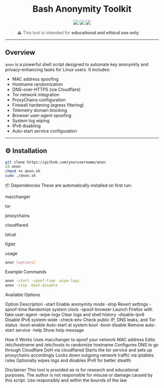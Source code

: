 <h1 align="center">Bash Anonymity Toolkit</h1>

<p align="center">
  <img src="https://img.shields.io/badge/Bash-Script-green?logo=gnubash">
  <img src="https://img.shields.io/badge/Privacy-Toolkit-blueviolet">
  <img src="https://img.shields.io/badge/Linux-Compatible-lightgrey">
</p>

> ⚠️ This tool is intended for **educational and ethical use only**.

---

## Overview

`anon` is a powerful shell script designed to automate key anonymity and privacy-enhancing tasks for Linux users. It includes:

-  MAC address spoofing
-  Hostname randomization
-  DNS-over-HTTPS (via Cloudflare)
-  Tor network integration
-  ProxyChains configuration
-  Firewall hardening (egress filtering)
-  Telemetry domain blocking
-  Browser user-agent spoofing
-  System log wiping
-  IPv6 disabling
-  Auto-start service configuration

---

## ⚙️ Installation

```bash
git clone https://github.com/yourusername/anon
cd anon
chmod +x anon.sh
sudo ./anon.sh
```
📦 Dependencies
These are automatically installed on first run:

macchanger

tor

proxychains

cloudflared

lolcat

figlet

usage
```bash
anon [options]
```

Example Commands

```bash
anon -start -spoof-time -wipe-logs
anon -stop -boot-disable
```

Available Options

Option	Description
-start	Enable anonymity mode
-stop	Revert settings
-spoof-time	Randomize system clock
-spoof-browser	Launch Firefox with fake user-agent
-wipe-logs	Clear logs and shell history
-disable-ipv6	Disable IPv6 system-wide
-check-env	Check public IP, DNS leaks, and Tor status
-boot-enable	Auto-start at system boot
-boot-disable	Remove auto-start service
-help	Show help message



 How It Works
Uses macchanger to spoof your network MAC address
Edits /etc/hostname and /etc/hosts to randomize hostname
Configures DNS to go through Cloudflare DoH via cloudflared
Starts the tor service and sets up proxychains accordingly
Locks down outgoing network traffic via iptables rules
Optionally wipes logs and disables IPv6 for better stealth

Disclaimer
This tool is provided as-is for research and educational purposes. The author is not responsible for misuse or damage caused by this script. Use responsibly and within the bounds of the law

